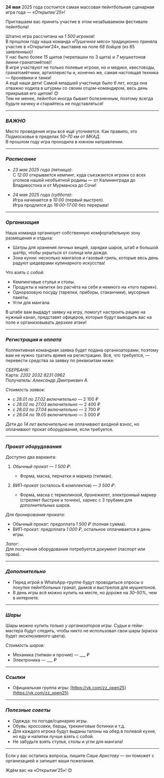 **24 мая** 2025 года состоится самая массовая пейнтбольная сценарная игра года — *«Открытие’25»*!  

Приглашаем вас принять участие в этом незабываемом фестивале пейнтбола!  

Штатно игра рассчитана на *1 500 игроков*!  
В прошлом году наша команда *«Пушечное мясо»* традиционно приняла участие в «Открытии’24», выставив на поле *68 бойцов* (из 85 заявленных)!  
У нас было более *15 щитов* (черепашки по 3 щита) и *7 мушкетонов* (мини-гранатомётов)!  
В игре участвуют не только полевые игроки, но и медики, квестоводы, гранатомётчики, артиллеристы и, конечно же, самая настоящая техника — броневики и танки!  
А ещё наши дети! Самой младшей участнице было *6 лет*, когда она отважно ходила в штурмы со своим отцом-командиром, весь день прикрывая его щитом! 😊  
Тем не менее, пейнтбол иногда бывает болезненным, поэтому всегда будьте начеку и старайтесь не подставляться!  

---

### *ВАЖНО*  
Место проведения игры всё ещё уточняется. Как правило, это Подмосковье в пределах *50–70 км от МКАД*.  
В прошлом году игра проходила в южном направлении.  

---

### *Расписание*  
- *23 мая 2025 года (пятница)*:  
  С *12:00* открывается кемпинг, куда съезжаются игроки со всех уголков нашей необъятной родины — от Калининграда до Владивостока и от Мурманска до Сочи!  

- *24 мая 2025 года (суббота)*:  
  Игра начинается в *10:00* (первый выстрел).  
  Игра продлится до *16:00–17:00* без перерыва!  

---

### *Организация*  
Наша команда организует собственную комфортабельную зону размещения и отдыха:  
- Шатры для хранения личных вещей, зарядки шаров, штаб и большой шатёр, чтобы укрыться от солнца или дождя.  
- Зона кухни: несколько мангалов и газовый гриль, которые весь день радуют шедеврами кулинарного искусства!  

*Что взять с собой:*  
- Кемпинговые стулья и столы.  
- Продукты и напитки (из расчёта на себя и немного на «того парня»).  
- Одноразовую посуду (тарелки, приборы, стаканчики), мусорные пакеты.  
- Угли для мангала.  

В штабе вам выдадут заявку на игру, помогут настроить рацию на нужный канал, представят офицеров, которые будут выводить вас на поле и организовывать дерзкие атаки!  

---

### *Регистрация и оплата*  
Коллективная командная заявка будет подана организаторами, поэтому вам не нужно тратить время на регистрацию. Всё, что требуется, — перевести средства за заявку по реквизитам ниже:  

*СБЕРБАНК:*  
Карта: *2202 2032 8231 0962*  
Получатель: *Александр Дмитриевич А.*  

*Стоимость заявок:*  
- *с 28.01 по 27.02 включительно* — 2 100 ₽  
- *с 28.02 по 27.03 включительно* — 2 400 ₽  
- *с 28.03 по 27.04 включительно* — 2 700 ₽  
- *с 28.04 по 19.05 включительно* — 3 000 ₽  

*Дети до 14 лет включительно* не оплачивают входной взнос, но оплачивают прокат оборудования, если требуется.  

---

### *Прокат оборудования*  
Доступно два варианта:  

1. *Обычный прокат* — *1 500 ₽*:  
   - Форма, маска, перчатки и маркер (типман).  

2. *ВИП-прокат* (осталось 6 комплектов) — *3 500 ₽*:  
   - Форма, маска с термолинзой, бронежилет, электронный маркер (стреляет быстрее и точнее), харнес с 3 трубами для дополнительных шаров.  

*Для бронирования проката:*  
- Обычный прокат: предоплата *1 500 ₽* (полная сумма).  
- ВИП-прокат: предоплата *1 000 ₽*, остальное оплачивается в день игры.  

*Залог:*  
Для получения оборудования потребуется документ (паспорт или права).  

---

### *Дополнительно*  
- Перед игрой в WhatsApp-группе будут проводиться опросы о покупке пейнтбольных гранат, дымов и выстрелов для мушкетонов.  
- В день игры всё можно купить на месте, но дороже на *30–50%*, чем в интернете.  

---

### *Шары*  
Шары можно купить *только у организаторов игры*. Судьи и гейм-мастера будут следить, чтобы никто не использовал свои шары (краска будет эксклюзивного цвета).  

*Стоимость шаров:*  
- Механика (типман и прочие) — ___ ₽  
- Электроника — ___ ₽  

---

### *Ссылки*  
- Официальная группа игры: [https://vk.com/zz_open25](https://vk.com/zz_open25)  

---

### *Полезные советы*  
- Одежда: по погоде/сценарию игры.  
- Обувь: кроссовки, берцы, трекинговые ботинки и т.д.  
- Для каждого игрока будут выданы талоны на обед в полевой кухне, но еду и напитки лучше взять с собой.  
- Не забудьте взять стулья, столы и угли для мангала!  

---

Если у вас остались вопросы, пишите *Саше Аристову* — он поможет с организацией и запишет ваши пожелания.  

Ждём вас на «Открытии’25»! 😊

